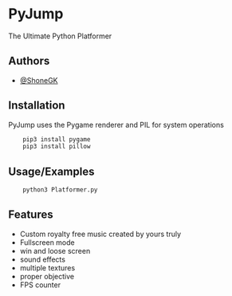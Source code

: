 
# PyJump
The Ultimate Python Platformer
## Authors

- [@ShoneGK](https://github.com/ShoneGK)
## Installation

PyJump uses the Pygame renderer and PIL for system operations

```bash
    pip3 install pygame
    pip3 install pillow
```
## Usage/Examples

```bash
    python3 Platformer.py
```
## Features

- Custom royalty free music created by yours truly
- Fullscreen mode
- win and loose screen
- sound effects
- multiple textures
- proper objective
- FPS counter